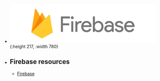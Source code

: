 - ![firebase.png](../assets/firebase_1687621659584_0.png){:height 217, :width 780}
- ## Firebase resources
	- [Firebase](https://firebase.google.com/)